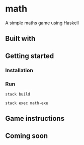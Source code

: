 # math

A simple maths game using Haskell

## Built with



## Getting started



### Installation


### Run
`stack build`

`stack exec math-exe`


## Game instructions


## Coming soon